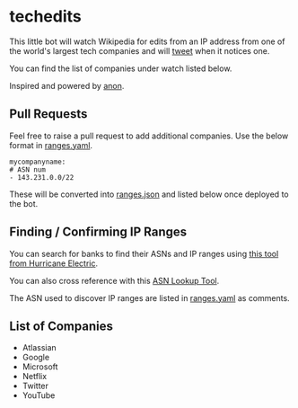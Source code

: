 # techedits

This little bot will watch Wikipedia for edits from an IP address from one of the world's largest tech companies and will [tweet](https://twitter.com/techedits) when it notices one.

You can find the list of companies under watch listed below.

Inspired and powered by [anon](https://github.com/edsu/anon).

## Pull Requests

Feel free to raise a pull request to add additional companies. Use the below format in [ranges.yaml](ranges.yaml).

    mycompanyname:
    # ASN num
    - 143.231.0.0/22

These will be converted into [ranges.json](ranges.json) and listed below once deployed to the bot.

## Finding / Confirming IP Ranges

You can search for banks to find their ASNs and IP ranges using [this tool from Hurricane Electric](https://bgp.he.net/).

You can also cross reference with this [ASN Lookup Tool](https://www.ultratools.com/tools/asnInfoResult). 

The ASN used to discover IP ranges are listed in [ranges.yaml](ranges.yaml) as comments. 

## List of Companies

* Atlassian
* Google
* Microsoft
* Netflix
* Twitter
* YouTube
